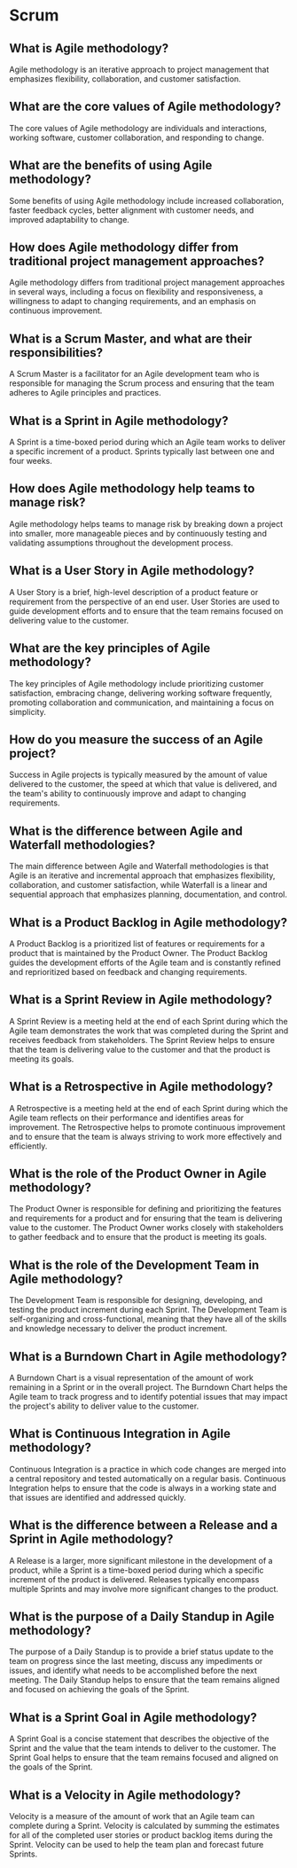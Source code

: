 

# Scrum 

## What is Agile methodology?	
Agile methodology is an iterative approach to project management that emphasizes flexibility, collaboration, and customer satisfaction.
## What are the core values of Agile methodology?	
The core values of Agile methodology are individuals and interactions, working software, customer collaboration, and responding to change.
## What are the benefits of using Agile methodology?	
Some benefits of using Agile methodology include increased collaboration, faster feedback cycles, better alignment with customer needs, and improved adaptability to change.
## How does Agile methodology differ from traditional project management approaches?	
Agile methodology differs from traditional project management approaches in several ways, including a focus on flexibility and responsiveness, a willingness to adapt to changing requirements, and an emphasis on continuous improvement.
## What is a Scrum Master, and what are their responsibilities?	
A Scrum Master is a facilitator for an Agile development team who is responsible for managing the Scrum process and ensuring that the team adheres to Agile principles and practices.
## What is a Sprint in Agile methodology?	
A Sprint is a time-boxed period during which an Agile team works to deliver a specific increment of a product. Sprints typically last between one and four weeks.
## How does Agile methodology help teams to manage risk?	
Agile methodology helps teams to manage risk by breaking down a project into smaller, more manageable pieces and by continuously testing and validating assumptions throughout the development process.
## What is a User Story in Agile methodology?	
A User Story is a brief, high-level description of a product feature or requirement from the perspective of an end user. User Stories are used to guide development efforts and to ensure that the team remains focused on delivering value to the customer.
## What are the key principles of Agile methodology?	
The key principles of Agile methodology include prioritizing customer satisfaction, embracing change, delivering working software frequently, promoting collaboration and communication, and maintaining a focus on simplicity.
## How do you measure the success of an Agile project?	
Success in Agile projects is typically measured by the amount of value delivered to the customer, the speed at which that value is delivered, and the team's ability to continuously improve and adapt to changing requirements.
## What is the difference between Agile and Waterfall methodologies?	
The main difference between Agile and Waterfall methodologies is that Agile is an iterative and incremental approach that emphasizes flexibility, collaboration, and customer satisfaction, while Waterfall is a linear and sequential approach that emphasizes planning, documentation, and control.
## What is a Product Backlog in Agile methodology?	
A Product Backlog is a prioritized list of features or requirements for a product that is maintained by the Product Owner. The Product Backlog guides the development efforts of the Agile team and is constantly refined and reprioritized based on feedback and changing requirements.
## What is a Sprint Review in Agile methodology?	
A Sprint Review is a meeting held at the end of each Sprint during which the Agile team demonstrates the work that was completed during the Sprint and receives feedback from stakeholders. The Sprint Review helps to ensure that the team is delivering value to the customer and that the product is meeting its goals.
## What is a Retrospective in Agile methodology?	
A Retrospective is a meeting held at the end of each Sprint during which the Agile team reflects on their performance and identifies areas for improvement. The Retrospective helps to promote continuous improvement and to ensure that the team is always striving to work more effectively and efficiently.
## What is the role of the Product Owner in Agile methodology?	
The Product Owner is responsible for defining and prioritizing the features and requirements for a product and for ensuring that the team is delivering value to the customer. The Product Owner works closely with stakeholders to gather feedback and to ensure that the product is meeting its goals.
## What is the role of the Development Team in Agile methodology?	
The Development Team is responsible for designing, developing, and testing the product increment during each Sprint. The Development Team is self-organizing and cross-functional, meaning that they have all of the skills and knowledge necessary to deliver the product increment.
## What is a Burndown Chart in Agile methodology?	
A Burndown Chart is a visual representation of the amount of work remaining in a Sprint or in the overall project. The Burndown Chart helps the Agile team to track progress and to identify potential issues that may impact the project's ability to deliver value to the customer.
## What is Continuous Integration in Agile methodology?	
Continuous Integration is a practice in which code changes are merged into a central repository and tested automatically on a regular basis. Continuous Integration helps to ensure that the code is always in a working state and that issues are identified and addressed quickly.
## What is the difference between a Release and a Sprint in Agile methodology?	
A Release is a larger, more significant milestone in the development of a product, while a Sprint is a time-boxed period during which a specific increment of the product is delivered. Releases typically encompass multiple Sprints and may involve more significant changes to the product.
## What is the purpose of a Daily Standup in Agile methodology?	
The purpose of a Daily Standup is to provide a brief status update to the team on progress since the last meeting, discuss any impediments or issues, and identify what needs to be accomplished before the next meeting. The Daily Standup helps to ensure that the team remains aligned and focused on achieving the goals of the Sprint.
## What is a Sprint Goal in Agile methodology?	
A Sprint Goal is a concise statement that describes the objective of the Sprint and the value that the team intends to deliver to the customer. The Sprint Goal helps to ensure that the team remains focused and aligned on the goals of the Sprint.
## What is a Velocity in Agile methodology?	
Velocity is a measure of the amount of work that an Agile team can complete during a Sprint. Velocity is calculated by summing the estimates for all of the completed user stories or product backlog items during the Sprint. Velocity can be used to help the team plan and forecast future Sprints.
